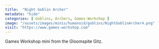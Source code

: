 ```yaml
---
title:  "Night Goblin Archer"
metadate: "hide"
categories: [ Goblins, Archers, Games-Workshop ]
image: "/assets/images/minis/humanoid/goblins/NightGoblinArcher4.png"
visit: "https://www.games-workshop.com"
---
```

Games Workshop mini from the Gloomspite Gitz.